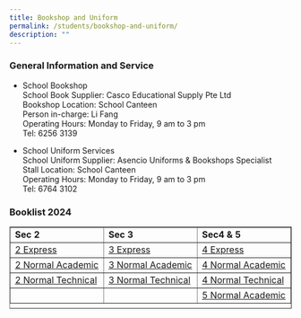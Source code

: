```yaml
---
title: Bookshop and Uniform
permalink: /students/bookshop-and-uniform/
description: ""
---
```

### General Information and Service

*   School Bookshop  
    School Book Supplier: Casco Educational Supply Pte Ltd  
    Bookshop Location: School Canteen  
    Person in-charge: Li Fang  
    Operating Hours: Monday to Friday, 9 am to 3 pm  
    Tel: 6256 3139

*   School Uniform Services  
    School Uniform Supplier: Asencio Uniforms &amp; Bookshops Specialist  
    Stall Location: School Canteen  
    Operating Hours: Monday to Friday, 9 am to 3 pm  
    Tel: 6764 3102

### Booklist 2024


<table border="1" style="border-collapse: collapse; width: 100%; height: 146px;">
<tbody>
<tr style="height: 20px;">

<td style="width: 25%; height: 20px;"><strong>Sec 2</strong></td>
<td style="width: 25%; height: 20px;"><strong>Sec 3</strong></td>
<td style="width: 25%; height: 20px;"><strong>Sec4 &amp; 5</strong></td>
</tr>
<tr style="height: 21px;">

<td style="width: 25%; height: 21px;"><a href="/files/pss_2e_2024.pdf">2 Express</a></td>
<td style="width: 25%; height: 21px;"><a href="/files/pss_3e_2024.pdf">3 Express</a></td>
<td style="width: 25%; height: 21px;"><a href="/files/pss_4e_2024.pdf">4 Express</a></td>
</tr>
<tr style="height: 21px;">

<td style="width: 25%; height: 21px;"><a href="/files/pss_2na_2024.pdf">2 Normal Academic</a></td>
<td style="width: 25%; height: 21px;"><a href="/files/pss_3na_2024.pdf">3 Normal Academic</a></td>
<td style="width: 25%; height: 21px;"><a href="/files/pss_4na_2024.pdf">4 Normal Academic</a></td>
</tr>
<tr style="height: 21px;">

<td style="width: 25%; height: 21px;"><a href="/files/pss_2nt_2024.pdf">2 Normal Technical</a></td>
<td style="width: 25%; height: 21px;"><a href="/files/pss_3nt_2024.pdf">3 Normal Technical</a></td>
<td style="width: 25%; height: 21px;"><a href="/files/pss_4nt_2024.pdf">4 Normal Technical</a></td>
</tr>
<tr style="height: 21px;">

<td style="width: 25%; height: 21px;"></td>
<td style="width: 25%; height: 21px;"></td>
<td style="width: 25%; height: 21px;"><a href="/files/pss_5na_2024.pdf">5 Normal Academic</a></td>
</tr>
</tbody>
</table>